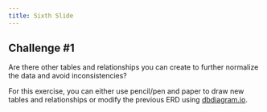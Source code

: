 ```yaml
---
title: Sixth Slide
---
```


## Challenge \#1

Are there other tables and relationships you can create to further normalize the data and avoid inconsistencies?

For this exercise, you can either use pencil/pen and paper to draw new tables and relationships or modify the previous ERD using [dbdiagram.io](https://dbdiagram.io/d/5cc32b0cf7c5bb70c72fc530).

